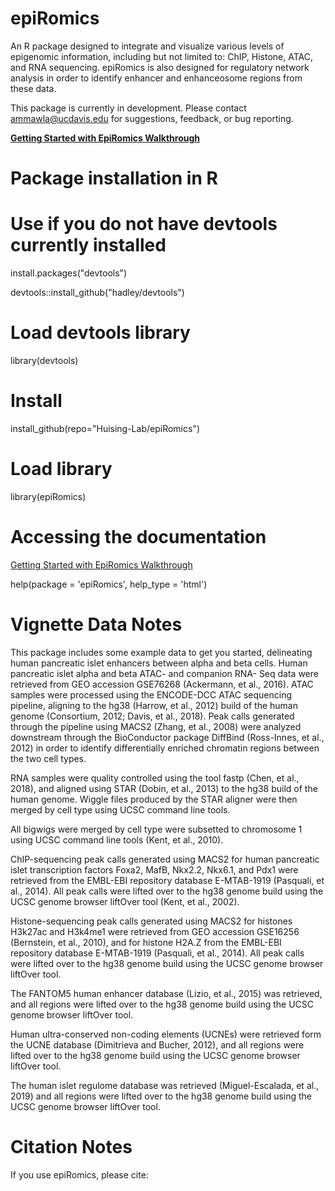 # epiRomics
An R package designed to integrate and visualize various levels of epigenomic information, including but not limited to: ChIP, Histone, ATAC, and RNA sequencing. epiRomics is also designed for regulatory network analysis in order to identify enhancer and enhanceosome regions from these data. 

This package is currently in development. Please contact <ammawla@ucdavis.edu> for suggestions, feedback, or bug reporting.

[**Getting Started with EpiRomics Walkthrough**](https://github.com/Huising-Lab/epiRomics/blob/main/vignettes/Getting%20Started%20with%20EpiRomics.pdf)



# Package installation in R

# Use if you do not have devtools currently installed
install.packages("devtools")

devtools::install_github("hadley/devtools")

# Load devtools library
library(devtools)

# Install 

install_github(repo="Huising-Lab/epiRomics")


# Load library

library(epiRomics)

# Accessing the documentation

[Getting Started with EpiRomics Walkthrough](https://github.com/Huising-Lab/epiRomics/blob/main/vignettes/Getting%20Started%20with%20EpiRomics.pdf)


help(package = 'epiRomics', help_type = 'html')


# Vignette Data Notes

This package includes some example data to get you started, delineating human pancreatic islet enhancers between alpha and beta cells. Human pancreatic islet alpha and beta ATAC- and companion RNA- Seq data were retrieved from GEO accession GSE76268 (Ackermann, et al., 2016). ATAC samples were processed using the ENCODE-DCC ATAC sequencing pipeline, aligning to the hg38 (Harrow, et al., 2012) build of the human genome (Consortium, 2012; Davis, et al., 2018). Peak calls generated through the pipeline using MACS2 (Zhang, et al., 2008) were analyzed downstream through the BioConductor package DiffBind (Ross-Innes, et al., 2012) in order to identify differentially enriched chromatin regions between the two cell types. 

RNA samples were quality controlled using the tool fastp (Chen, et al., 2018), and aligned using STAR (Dobin, et al., 2013) to the hg38 build of the human genome. Wiggle files produced by the STAR aligner were then merged by cell type using UCSC command line tools. 

All bigwigs were merged by cell type were subsetted to chromosome 1 using UCSC command line tools (Kent, et al., 2010). 

ChIP-sequencing peak calls generated using MACS2 for human pancreatic islet transcription factors Foxa2, MafB, Nkx2.2, Nkx6.1, and Pdx1 were retrieved from the EMBL-EBI repository database E-MTAB-1919 (Pasquali, et al., 2014). All peak calls were lifted over to the hg38 genome build using the UCSC genome browser liftOver tool (Kent, et al., 2002). 

Histone-sequencing peak calls generated using MACS2 for histones H3k27ac and H3k4me1 were retrieved from GEO accession GSE16256 (Bernstein, et al., 2010), and for histone H2A.Z from the EMBL-EBI repository database E-MTAB-1919 (Pasquali, et al., 2014). All peak calls were lifted over to the hg38 genome build using the UCSC genome browser liftOver tool. 


The FANTOM5 human enhancer database (Lizio, et al., 2015) was retrieved, and all regions were lifted over to the hg38 genome build using the UCSC genome browser liftOver tool. 

Human ultra-conserved non-coding elements (UCNEs) were retrieved form the UCNE database (Dimitrieva and Bucher, 2012), and all regions were lifted over to the hg38 genome build using the UCSC genome browser liftOver tool.

The human islet regulome database was retrieved (Miguel-Escalada, et al., 2019) and all regions were lifted over to the hg38 genome build using the UCSC genome browser liftOver tool.



# Citation Notes
If you use epiRomics, please cite: 

<in process of biorXiv submission as well as peer-reviewed publication. TBD. >
  
  

